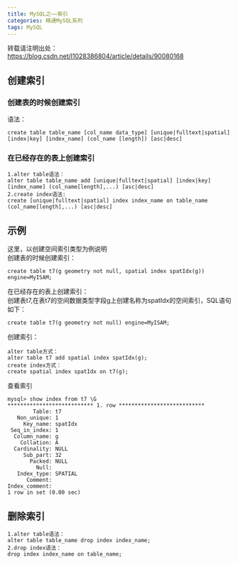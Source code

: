 ```yaml
---
title: MySQL之——索引
categories: 精通MySQL系列
tags: MySQL
---
```

转载请注明出处：https://blog.csdn.net/l1028386804/article/details/90080168

## 创建索引

### 创建表的时候创建索引

语法：

    
    
    create table table_name [col_name data_type] [unique|fulltext|spatial] [index|key] [index_name] (col_name [length]) [asc|desc]

### 在已经存在的表上创建索引

    
    
    1.alter table语法：
    alter table table_name add [unique|fulltext|spatial] [index|key] [index_name] (col_name[length],...) [asc|desc]
    2.create index语法:
    create [unique|fulltext|spatial] index index_name on table_name (col_name[length],...) [asc|desc]

## 示例

这里，以创建空间索引类型为例说明  
创建表的时候创建索引：

    
    
    create table t7(g geometry not null, spatial index spatIdx(g)) engine=MyISAM;

在已经存在的表上创建索引：  
创建表t7,在表t7的空间数据类型字段g上创建名称为spatIdx的空间索引，SQL语句如下：

    
    
    create table t7(g geometry not null) engine=MyISAM;

创建索引：

    
    
    alter table方式：
    alter table t7 add spatial index spatIdx(g);
    create index方式：
    create spatial index spatIdx on t7(g);

查看索引

    
    
    mysql> show index from t7 \G
    *************************** 1. row ***************************
            Table: t7
       Non_unique: 1
         Key_name: spatIdx
     Seq_in_index: 1
      Column_name: g
        Collation: A
      Cardinality: NULL
         Sub_part: 32
           Packed: NULL
             Null: 
       Index_type: SPATIAL
          Comment: 
    Index_comment: 
    1 row in set (0.00 sec)

## 删除索引

    
    
    1.alter table语法：
    alter table table_name drop index index_name;
    2.drop index语法：
    drop index index_name on table_name;

